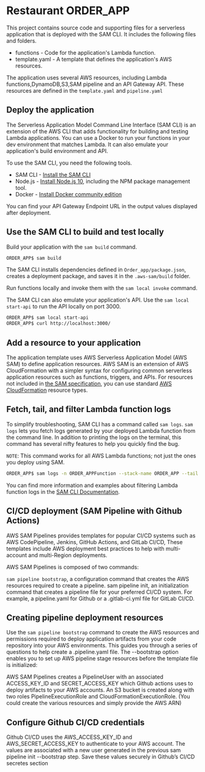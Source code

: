 # Restaurant ORDER_APP

This project contains source code and supporting files for a serverless application that is deployed with the SAM CLI. It includes the following files and folders.

- functions - Code for the application's Lambda function.
- template.yaml - A template that defines the application's AWS resources.

The application uses several AWS resources, including Lambda functions,DynamoDB,S3,SAM pipeline and an API Gateway API. These resources are defined in the `template.yaml` and `pipeline.yaml`

## Deploy the  application

The Serverless Application Model Command Line Interface (SAM CLI) is an extension of the AWS CLI that adds functionality for building and testing Lambda applications. You can use a Docker to run your functions in your dev environment that matches Lambda. It can also emulate your application's build environment and API.

To use the SAM CLI, you need the following tools.

* SAM CLI - [Install the SAM CLI](https://docs.aws.amazon.com/serverless-application-model/latest/developerguide/serverless-sam-cli-install.html)
* Node.js - [Install Node.js 10](https://nodejs.org/en/), including the NPM package management tool.
* Docker - [Install Docker community edition](https://hub.docker.com/search/?type=edition&offering=community)

You can find your API Gateway Endpoint URL in the output values displayed after deployment.

## Use the SAM CLI to build and test locally

Build your application with the `sam build` command.

```bash
ORDER_APP$ sam build
```

The SAM CLI installs dependencies defined in `Order_app/package.json`, creates a deployment package, and saves it in the `.aws-sam/build` folder.

Run functions locally and invoke them with the `sam local invoke` command.

The SAM CLI can also emulate your application's API. Use the `sam local start-api` to run the API locally on port 3000.

```bash
ORDER_APP$ sam local start-api
ORDER_APP$ curl http://localhost:3000/
```

## Add a resource to your application

The application template uses AWS Serverless Application Model (AWS SAM) to define application resources. AWS SAM is an extension of AWS CloudFormation with a simpler syntax for configuring common serverless application resources such as functions, triggers, and APIs. For resources not included in [the SAM specification](https://github.com/awslabs/serverless-application-model/blob/master/versions/2016-10-31.md), you can use standard [AWS CloudFormation](https://docs.aws.amazon.com/AWSCloudFormation/latest/UserGuide/aws-template-resource-type-ref.html) resource types.

## Fetch, tail, and filter Lambda function logs

To simplify troubleshooting, SAM CLI has a command called `sam logs`. `sam logs` lets you fetch logs generated by your deployed Lambda function from the command line. In addition to printing the logs on the terminal, this command has several nifty features to help you quickly find the bug.

`NOTE`: This command works for all AWS Lambda functions; not just the ones you deploy using SAM.

```bash
ORDER_APP$ sam logs -n ORDER_APPFunction --stack-name ORDER_APP --tail
```

You can find more information and examples about filtering Lambda function logs in the [SAM CLI Documentation](https://docs.aws.amazon.com/serverless-application-model/latest/developerguide/serverless-sam-cli-logging.html).


## CI/CD deployment (SAM Pipeline with Github Actions)

AWS SAM Pipelines provides templates for popular CI/CD systems such as AWS CodePipeline, Jenkins, GitHub Actions, and GitLab CI/CD, These templates include AWS deployment best practices to help with multi-account and multi-Region deployments.

AWS SAM Pipelines is composed of two commands:

`sam pipeline bootstrap`, a configuration command that creates the AWS resources required to create a pipeline.
sam pipeline init, an initialization command that creates a pipeline file for your preferred CI/CD system. For example, a pipeline.yaml for Github or a .gitlab-ci.yml file for GitLab CI/CD.

## Creating pipeline deployment resources

Use the  `sam pipeline bootstrap` command to create the AWS resources and permissions required to deploy application artifacts from your code repository into your AWS environments.
This guides you through a series of questions to help create a .pipeline.yaml file. The --bootstrap option enables you to set up AWS pipeline stage resources before the template file is initialized:

AWS SAM Pipelines creates a PipelineUser with an associated ACCESS_KEY_ID and SECRET_ACCESS_KEY which Github actions uses to deploy artifacts to your AWS accounts. An S3 bucket is created along with two roles PipelineExecutionRole and CloudFormationExecutionRole. (You could create the various resources and simply provide the AWS ARN)

## Configure Github CI/CD credentials

Github CI/CD uses the AWS_ACCESS_KEY_ID and AWS_SECRET_ACCESS_KEY to authenticate to your AWS account. The values are associated with a new user generated in the previous sam pipeline init --bootstrap step. Save these values securely in Github’s CI/CD secretes section
